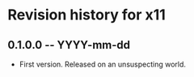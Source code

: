 # Revision history for x11

## 0.1.0.0 -- YYYY-mm-dd

* First version. Released on an unsuspecting world.
